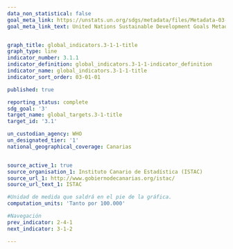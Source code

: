 ```yaml
---
data_non_statistical: false
goal_meta_link: https://unstats.un.org/sdgs/metadata/files/Metadata-03-01-01.pdf
goal_meta_link_text: United Nations Sustainable Development Goals Metadata (pdf 865kB)


graph_title: global_indicators.3-1-1-title
graph_type: line
indicator_number: 3.1.1
indicator_definition: global_indicators.3-1-1-indicator_definition
indicator_name: global_indicators.3-1-1-title
indicator_sort_order: 03-01-01

published: true

reporting_status: complete
sdg_goal: '3'
target_name: global_targets.3-1-title
target_id: '3.1'

un_custodian_agency: WHO
un_designated_tier: '1'
national_geographical_coverage: Canarias


source_active_1: true
source_organisation_1: Instituto Canario de Estadística (ISTAC)
source_url_1: http://www.gobiernodecanarias.org/istac/
source_url_text_1: ISTAC

#Unidad de medida que saldrá en el pie de la gráfica.
computation_units: 'Tanto por 100.000'

#Navegación
prev_indicator: 2-4-1
next_indicator: 3-1-2

---
```

